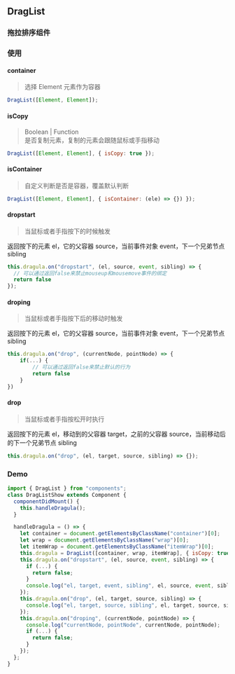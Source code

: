 ## DragList

### 拖拉排序组件

### 使用

#### container

> 选择 Element 元素作为容器

```js
DragList([Element, Element]);
```

#### isCopy

> Boolean | Function  
> 是否复制元素，复制的元素会跟随鼠标或手指移动

```js
DragList([Element, Element], { isCopy: true });
```

#### isContainer

> 自定义判断是否是容器，覆盖默认判断

```js
DragList([Element, Element], { isContainer: (ele) => {}) });
```

#### dropstart

> 当鼠标或者手指按下的时候触发

返回按下的元素 el，它的父容器 source，当前事件对象 event，下一个兄弟节点 sibling

```js
this.dragula.on("dropstart", (el, source, event, sibling) => {
  // 可以通过返回false来禁止mouseup和mousemove事件的绑定
  return false
});
```

#### droping

> 当鼠标或者手指按下后的移动时触发

返回按下的元素 el，它的父容器 source，当前事件对象 event，下一个兄弟节点 sibling

```js
this.dragula.on("drop", (currentNode, pointNode) => {
    if(...) {
        // 可以通过返回false来禁止默认的行为
        return false
    }
})
```

#### drop

> 当鼠标或者手指按松开时执行

返回按下的元素 el，移动到的父容器 target，之前的父容器 source，当前移动后的下一个兄弟节点 sibling

```js
this.dragula.on("drop", (el, target, source, sibling) => {});
```

### Demo

```jsx
import { DragList } from "components";
class DragListShow extends Component {
  componentDidMount() {
    this.handleDragula();
  }

  handleDragula = () => {
    let container = document.getElementsByClassName("container")[0];
    let wrap = document.getElementsByClassName("wrap")[0];
    let itemWrap = document.getElementsByClassName("itemWrap")[0];
    this.dragula = DragList([container, wrap, itemWrap], { isCopy: true });
    this.dragula.on("dropstart", (el, source, event, sibling) => {
      if (...) {
        return false;
      }
      console.log("el, target, event, sibling", el, source, event, sibling);
    });
    this.dragula.on("drop", (el, target, source, sibling) => {
      console.log("el, target, source, sibling", el, target, source, sibling);
    });
    this.dragula.on("droping", (currentNode, pointNode) => {
      console.log("currentNode, pointNode", currentNode, pointNode);
      if (...) {
        return false;
      }
    });
  };
}
```
